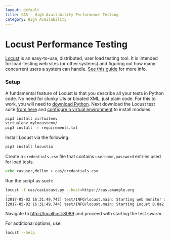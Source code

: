 ```yaml
---
layout: default
title: CAS - High Availability Performance Testing
category: High Availability
---
```


# Locust Performance Testing

[Locust](http://locust.io/) is an easy-to-use, distributed, user load testing tool. It is intended for load-testing web sites (or other systems) and figuring out how many concurrent users a system can handle. [See this guide](http://docs.locust.io/en/latest/what-is-locust.html) for more info.

### Setup

A fundamental feature of Locust is that you describe all your tests in Python code. No need for clunky UIs or bloated XML, just plain code. For this to work, you will need to [download Python](https://www.python.org/downloads/). Next download the Locust test suite [from here](https://github.com/apereo/cas/raw/master/etc/loadtests) and [configure a virtual environment](https://virtualenv.pypa.io/en/stable/) to install modules:

```bash
pip3 install virtualenv
virtualenv mylocustenv/
pip3 install -r requirements.txt
```

Install Locust via the following:

```bash
pip3 install locustio
```

Create a `credentials.csv` file that contains `username,password` entries used for load tests.

```bash
echo casuser,Mellon > cas/credentials.csv
```

Run the script as such:

```bash
locust -f cas/casLocust.py --host=https://cas.example.org
...
[2017-05-02 16:31:49,742] test/INFO/locust.main: Starting web monitor at *:8089
[2017-05-02 16:31:49,744] test/INFO/locust.main: Starting Locust 0.8a2
```

Navigate to [http://localhost:8089](http://localhost:8089) and proceed with starting the test swarm.

For additional options, use:

```bash
locust --help
```

